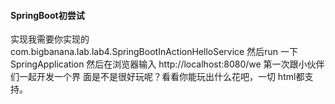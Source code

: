 #### SpringBoot初尝试
实现我需要你实现的  com.bigbanana.lab.lab4.SpringBootInActionHelloService
然后run 一下 SpringApplication 
然后在浏览器输入  http://localhost:8080/we
第一次跟小伙伴们一起开发一个界 面是不是很好玩呢？看看你能玩出什么花吧，一切 html都支持。